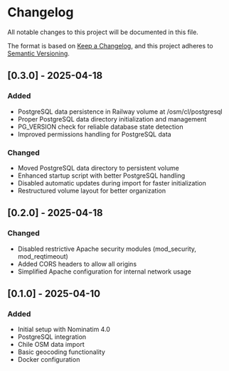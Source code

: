 # Changelog
All notable changes to this project will be documented in this file.

The format is based on [Keep a Changelog](https://keepachangelog.com/en/1.0.0/),
and this project adheres to [Semantic Versioning](https://semver.org/spec/v2.0.0.html).

## [0.3.0] - 2025-04-18
### Added
- PostgreSQL data persistence in Railway volume at /osm/cl/postgresql
- Proper PostgreSQL data directory initialization and management
- PG_VERSION check for reliable database state detection
- Improved permissions handling for PostgreSQL data

### Changed
- Moved PostgreSQL data directory to persistent volume
- Enhanced startup script with better PostgreSQL handling
- Disabled automatic updates during import for faster initialization
- Restructured volume layout for better organization

## [0.2.0] - 2025-04-18
### Changed
- Disabled restrictive Apache security modules (mod_security, mod_reqtimeout)
- Added CORS headers to allow all origins
- Simplified Apache configuration for internal network usage

## [0.1.0] - 2025-04-10
### Added
- Initial setup with Nominatim 4.0
- PostgreSQL integration
- Chile OSM data import
- Basic geocoding functionality
- Docker configuration